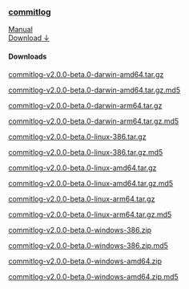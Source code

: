 <!-- meta -->
<title>
    commitlog | downloads
</title>
<meta name="description" content="commits to changelog generator">
<!-- meta end -->

### [commitlog](/)

[Manual](/manual)\
[Download &darr;](/download)

#### Downloads

[commitlog-v2.0.0-beta.0-darwin-amd64.tar.gz]("https://github.com/barelyhuman/commitlog/releases/download/v2.0.0-beta.0/commitlog-v2.0.0-beta.0-darwin-amd64.tar.gz")

[commitlog-v2.0.0-beta.0-darwin-amd64.tar.gz.md5]("https://github.com/barelyhuman/commitlog/releases/download/v2.0.0-beta.0/commitlog-v2.0.0-beta.0-darwin-amd64.tar.gz.md5")

[commitlog-v2.0.0-beta.0-darwin-arm64.tar.gz]("https://github.com/barelyhuman/commitlog/releases/download/v2.0.0-beta.0/commitlog-v2.0.0-beta.0-darwin-arm64.tar.gz")

[commitlog-v2.0.0-beta.0-darwin-arm64.tar.gz.md5]("https://github.com/barelyhuman/commitlog/releases/download/v2.0.0-beta.0/commitlog-v2.0.0-beta.0-darwin-arm64.tar.gz.md5")

[commitlog-v2.0.0-beta.0-linux-386.tar.gz]("https://github.com/barelyhuman/commitlog/releases/download/v2.0.0-beta.0/commitlog-v2.0.0-beta.0-linux-386.tar.gz")

[commitlog-v2.0.0-beta.0-linux-386.tar.gz.md5]("https://github.com/barelyhuman/commitlog/releases/download/v2.0.0-beta.0/commitlog-v2.0.0-beta.0-linux-386.tar.gz.md5")

[commitlog-v2.0.0-beta.0-linux-amd64.tar.gz]("https://github.com/barelyhuman/commitlog/releases/download/v2.0.0-beta.0/commitlog-v2.0.0-beta.0-linux-amd64.tar.gz")

[commitlog-v2.0.0-beta.0-linux-amd64.tar.gz.md5]("https://github.com/barelyhuman/commitlog/releases/download/v2.0.0-beta.0/commitlog-v2.0.0-beta.0-linux-amd64.tar.gz.md5")

[commitlog-v2.0.0-beta.0-linux-arm64.tar.gz]("https://github.com/barelyhuman/commitlog/releases/download/v2.0.0-beta.0/commitlog-v2.0.0-beta.0-linux-arm64.tar.gz")

[commitlog-v2.0.0-beta.0-linux-arm64.tar.gz.md5]("https://github.com/barelyhuman/commitlog/releases/download/v2.0.0-beta.0/commitlog-v2.0.0-beta.0-linux-arm64.tar.gz.md5")

[commitlog-v2.0.0-beta.0-windows-386.zip]("https://github.com/barelyhuman/commitlog/releases/download/v2.0.0-beta.0/commitlog-v2.0.0-beta.0-windows-386.zip")

[commitlog-v2.0.0-beta.0-windows-386.zip.md5]("https://github.com/barelyhuman/commitlog/releases/download/v2.0.0-beta.0/commitlog-v2.0.0-beta.0-windows-386.zip.md5")

[commitlog-v2.0.0-beta.0-windows-amd64.zip]("https://github.com/barelyhuman/commitlog/releases/download/v2.0.0-beta.0/commitlog-v2.0.0-beta.0-windows-amd64.zip")

[commitlog-v2.0.0-beta.0-windows-amd64.zip.md5]("https://github.com/barelyhuman/commitlog/releases/download/v2.0.0-beta.0/commitlog-v2.0.0-beta.0-windows-amd64.zip.md5")
